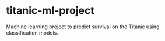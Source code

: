 # titanic-ml-project
Machine learning project to predict survival on the Titanic using classification models.
